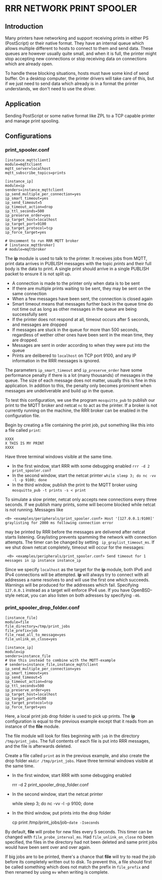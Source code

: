 # RRR NETWORK PRINT SPOOLER

## Introduction

Many printers have networking and support receiving prints in either PS (PostScript) or their
native format. They have an internal queue which allows multiple different to hosts to connect
to them and send data. These queues are however usually quite small, and when it is full, the
printer might stop accepting new connections or stop receiving data on connections which are
already open.

To handle these blocking situations, hosts must have some kind of send buffer. On a desktop computer,
the printer drivers will take care of this, but if we just need to send data which already is in
a format the printer understands, we don't need to use the driver.

## Application

Sending PostScript or some native format like ZPL to a TCP capable printer and manage print spooling.

## Configurations

### print\_spooler.conf
	
	[instance_mqttclient]
	module=mqttclient
	mqtt_server=localhost
	mqtt_subscribe_topics=prints
	
	[instance_ip]
	module=ip
	senders=instance_mqttclient
	ip_send_multiple_per_connection=yes
	ip_smart_timeout=yes
	ip_send_timeout=5
	ip_timeout_action=drop
	ip_ttl_seconds=500
	ip_preserve_order=yes
	ip_target_host=localhost
	ip_target_port=9100
	ip_target_protocol=tcp
	ip_force_target=yes
	
	# Uncomment to run RRR MQTT broker
	# [instance_mqttbroker]
	# module=mqttbroker

The **ip** module is used to talk to the printer. It receives jobs from MQTT, print data arrives
in PUBLISH messages with the topic *prints* and their full body is the data to print. A single
print should arrive in a single PUBLISH packet to ensure it is not split up.

* A connection is made to the printer only when data is to be sent
* If there are multiple prints waiting to be sent, they may be sent on the same connection
* When a few messages have been sent, the connection is closed again
* Smart timeout means that messages further back in the queue time do not time out as long
  as other messages in the queue are being successfully sent
* If the printer does not respond at all, timeout occurs after 5 seconds, and messages are dropped
* If messages are stuck in the queue for more than 500 seconds, regardless of wether other
  ones have been sent in the mean time, they are dropped.
* Messages are sent in order according to when they were put into the queue
* Prints are delibered to `localhost` on TCP port 9100, and any IP information in the RRR messages
  is ignored.

The parameters `ip_smart_timeout` and `ip_preserve_order` have some performance penalty if there
is a lot (many thousands) of messages in the queue. The size of each message does not matter, usually
this is fine in this application. In addition to this, the penalty only becomes prominent when messages
are undeliverable and build up in the queue. 

To test this configuration, we use the program `mosquitto_pub` to publish our print to the MQTT broker
and netcat `nc` to act as the printer. If a broker is not currently running on the machine, the RRR broker
can be enabled in the configuration file.

Begin by creating a file containing the print job, put something like this into a file called `print`:

	XXXX
	X THIS IS MY PRINT
	XXXX

Have three terminal windows visible at the same time.

* In the first window, start RRR with some debugging enabled `rrr -d 2 print_spooler.conf`
* In the second window, start the netcat printer `while sleep 3; do nc -vv -l -p 9100; done`
* In the third window, publish the print to the MQTT broker using `mosquitto_pub -t prints -s < print`

To simulate a slow printer, netcat only accepts new connections every three seconds. If we publish many
prints, some will become blocked while netcat is not running. Messages like

	<0> <examples/peripherals/print_spooler.conf> Host '[127.0.0.1:9100]' graylisting for 2000 ms following connection error

may be printed by RRR before the messages are delivered after netcat starts listening. Graylisting prevents
spamming the network with connection attempts. The timer can be changed by setting ` ip_graylist_timeout_ms`. 
If we shut down netcat completely, timeout will occur for the messages:

	 <0> <examples/peripherals/print_spooler.conf> Send timeout for 1 messages in ip instance instance_ip

Since we specify `localhost` as the target for the **ip** module, both IPv6 and IPv4 connections will be
attempted. **ip** will always try to connect with all addresses a name resolves to and will use the first
one which succeeds. Warnings will be produced for the addresses which fail. Specifying `127.0.0.1` instead
as a target will enforce IPv4 use. If you have OpenBSD-style netcat, you can also listen on both adresses
by specifying `-46`.

### print\_spooler\_drop\_folder.conf

	[instance_file]
	module=file
	file_directory=/tmp/print_jobs
	file_prefix=job
	file_read_all_to_message=yes
	file_unlink_on_close=yes
	
	[instance_ip]
	module=ip
	senders=instance_file
	# Use this instead to combine with the MQTT-example
	# senders=instance_file,instance_mqttclient
	ip_send_multiple_per_connection=yes
	ip_smart_timeout=yes
	ip_send_timeout=5
	ip_timeout_action=drop
	ip_ttl_seconds=500
	ip_preserve_order=yes
	ip_target_host=localhost
	ip_target_port=9100
	ip_target_protocol=tcp
	ip_force_target=yes
	
Here, a local print job drop folder is used to pick up prints. The **ip** configuration is equal to
the previous example except that it reads from an instance of the **file** module.

The file module will look for files beginning with `job` in the directory `/tmp/print_jobs`. The full
contents of each file is put into RRR messages, and the file is afterwards deleted.

Create a file called `print` as in the previous example, and also create the drop folder `mkdir /tmp/print_jobs`. Have three terminal windows visible at the same time.

* In the first window, start RRR with some debugging enabled

	rrr -d 2 print_spooler_drop_folder.conf

* In the second window, start the netcat printer

	while sleep 3; do nc -vv -l -p 9100; done

* In the third window, put prints into the drop folder

	cp print /tmp/print_jobs/job-`date -Iseconds`

By default, **file** will probe for new files every 5 seconds. This timer can be changed with `file_probe_interval_ms`. Had `file_unlink_on_close` no been specified, the files in the directory
had not been deleted and same print jobs would have been sent over and over again.

If big jobs are to be printed, there's a chance that **file** will try to read the job before its completely
written out to disk. To prevent this, a file should first be called something which does not match the prefix in
`file_prefix` and then renamed by using `mv` when writing is complete.
